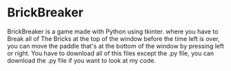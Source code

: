 # BrickBreaker
BrickBreaker is a game made with Python using tkinter. where you have to Break all of The Bricks at the top of the window before the time left is over, you can move the paddle that's at the bottom of the window by pressing left or right. You have to download all of this files except the .py file, you can download the .py file if you want to look at my code.
